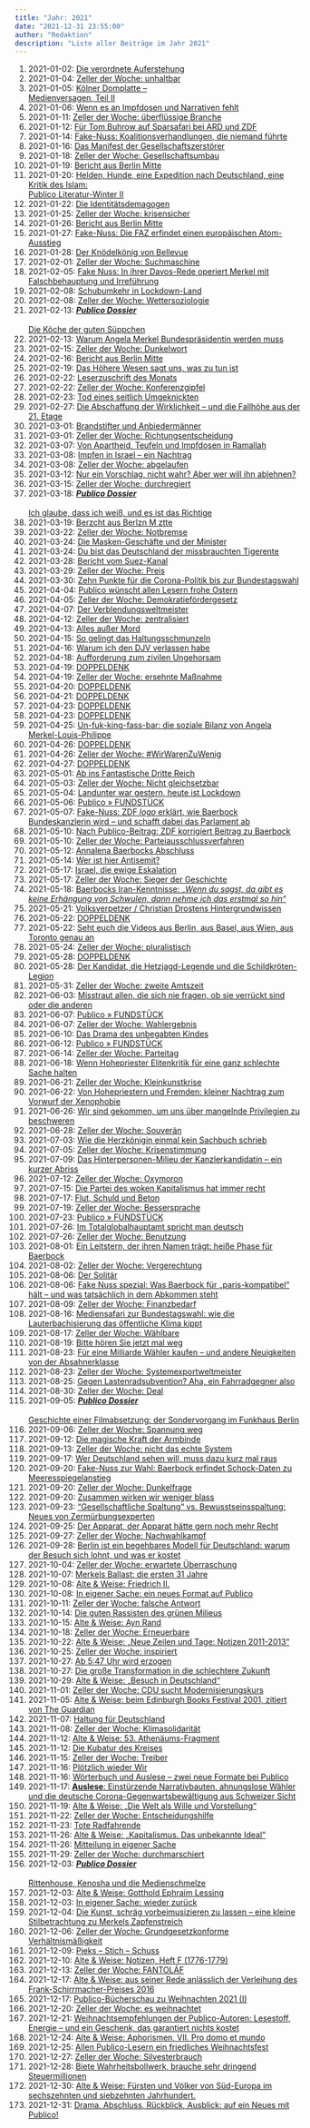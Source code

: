 ```yaml
---
title: "Jahr: 2021"
date: "2021-12-31 23:55:00"
author: "Redaktion"
description: "Liste aller Beiträge im Jahr 2021"
---
```


1. 2021-01-02: [Die verordnete Auferstehung](*<?=$rbase?>*/2021/01-die-verordnete-auferstehung)
2. 2021-01-04: [Zeller der Woche: unhaltbar](*<?=$rbase?>*/2021/01-zeller-der-woche-unhaltbar)
3. 2021-01-05: [Kölner Domplatte – <br>Medienversagen, Teil II](*<?=$rbase?>*/2021/01-koelner-domplatte-medienversagen-teil-ii)
4. 2021-01-06: [Wenn es an Impfdosen und Narrativen fehlt](*<?=$rbase?>*/2021/01-wenn-es-an-impfdosen-und-narrativen-fehlt)
5. 2021-01-11: [Zeller der Woche: überflüssige Branche](*<?=$rbase?>*/2021/01-zeller-der-woche-ueberfluessige-branche)
6. 2021-01-12: [Für Tom Buhrow auf Sparsafari bei ARD und ZDF](*<?=$rbase?>*/2021/01-fuer-tom-buhrow-auf-sparsafari-bei-ard-und-zdf)
7. 2021-01-14: [Fake-Nuss: Koalitionsverhandlungen, die niemand führte](*<?=$rbase?>*/2021/01-fake-nuss-koalitionsverhandlungen-die-niemand-fuehrte)
8. 2021-01-16: [Das Manifest der Gesellschaftszerstörer](*<?=$rbase?>*/2021/01-das-manifest-der-gesellschaftszerstoerer)
9. 2021-01-18: [Zeller der Woche: Gesellschaftsumbau](*<?=$rbase?>*/2021/01-zeller-der-woche-gesellschaftsumbau)
10. 2021-01-19: [Bericht aus Berlin Mitte](*<?=$rbase?>*/2021/01-12861)
11. 2021-01-20: [Helden, Hunde, eine Expedition nach Deutschland, eine Kritik des Islam:<br> Publico Literatur-Winter II](*<?=$rbase?>*/2021/01-helden-hunde-eine-expedition-nach-deutschland-eine-kritik-des-islam-publico-literatur-winter-ii)
12. 2021-01-22: [Die Identitätsdemagogen](*<?=$rbase?>*/2021/01-die-identitaetsdemagogen)
13. 2021-01-25: [Zeller der Woche: krisensicher](*<?=$rbase?>*/2021/01-zeller-der-woche-krisensicher)
14. 2021-01-26: [Bericht aus Berlin Mitte](*<?=$rbase?>*/2021/01-12885)
15. 2021-01-27: [Fake-Nuss: Die FAZ erfindet einen europäischen Atom-Ausstieg](*<?=$rbase?>*/2021/01-fake-nuss-die-faz-erfindet-einen-europaeischen-atom-ausstieg)
16. 2021-01-28: [Der Knödelkönig von Bellevue](*<?=$rbase?>*/2021/01-der-knoedelkoenig-von-bellevue)
17. 2021-02-01: [Zeller der Woche: Suchmaschine](*<?=$rbase?>*/2021/02-zeller-der-woche-suchmaschine)
18. 2021-02-05: [Fake Nuss: In ihrer Davos-Rede operiert Merkel mit Falschbehauptung und Irreführung](*<?=$rbase?>*/2021/02-fake-nuss-in-ihrer-davos-rede-operiert-merkel-mit-falschbehauptung-und-irrefuehrung)
19. 2021-02-08: [Schubumkehr in Lockdown-Land](*<?=$rbase?>*/2021/02-schubumkehr-in-lockdown-land)
20. 2021-02-08: [Zeller der Woche: Wettersoziologie](*<?=$rbase?>*/2021/02-zeller-der-woche-wettersoziologie)
21. 2021-02-13: [<strong><i>Publico Dossier</i></strong><br><br>Die Köche der guten Süppchen](*<?=$rbase?>*/2021/02-publico-dossierdie-koeche-der-guten-sueppchen)
22. 2021-02-13: [Warum Angela Merkel Bundespräsidentin werden muss](*<?=$rbase?>*/2021/02-warum-angela-merkel-bundespraesidentin-werden-muss)
23. 2021-02-15: [Zeller der Woche: Dunkelwort](*<?=$rbase?>*/2021/02-zeller-der-woche-dunkelwort)
24. 2021-02-16: [Bericht aus Berlin Mitte](*<?=$rbase?>*/2021/02-13005)
25. 2021-02-19: [Das Höhere Wesen sagt uns, was zu tun ist](*<?=$rbase?>*/2021/02-das-hoehere-wesen-sagt-uns-was-zu-tun-ist)
26. 2021-02-22: [Leserzuschrift des Monats](*<?=$rbase?>*/2021/02-leserzuschrift-des-monats-2)
27. 2021-02-22: [Zeller der Woche: Konferenzgipfel](*<?=$rbase?>*/2021/02-zeller-der-woche-konferenzgipfel)
28. 2021-02-23: [Tod eines seitlich Umgeknickten](*<?=$rbase?>*/2021/02-tod-eines-seitlich-umgeknickten)
29. 2021-02-27: [Die Abschaffung der Wirklichkeit – und die Fallhöhe aus der 21. Etage](*<?=$rbase?>*/2021/02-die-abschaffung-der-wirklichkeit-und-die-fallhoehe-aus-der-21-etage)
30. 2021-03-01: [Brandstifter und Anbiedermänner](*<?=$rbase?>*/2021/03-brandstifter-und-anbiedermaenner)
31. 2021-03-01: [Zeller der Woche: Richtungsentscheidung](*<?=$rbase?>*/2021/03-zeller-der-woche-richtungsentscheidung)
32. 2021-03-07: [Von Apartheid, Teufeln und Impfdosen in Ramallah](*<?=$rbase?>*/2021/03-von-apartheid-teufeln-und-impfdosen-in-ramallah)
33. 2021-03-08: [Impfen in Israel – ein Nachtrag](*<?=$rbase?>*/2021/03-impfen-in-israel-ein-nachtrag)
34. 2021-03-08: [Zeller der Woche: abgelaufen](*<?=$rbase?>*/2021/03-zeller-der-woche-abgelaufen)
35. 2021-03-12: [Nur ein Vorschlag, nicht wahr? Aber wer will ihn ablehnen?](*<?=$rbase?>*/2021/03-nur-ein-vorschlag-nicht-wahr-aber-wer-will-ihn-ablehnen)
36. 2021-03-15: [Zeller der Woche: durchregiert](*<?=$rbase?>*/2021/03-zeller-der-woche-durchregiert)
37. 2021-03-18: [<strong><i>Publico Dossier</i></strong><br><br>Ich glaube, dass ich weiß, und es ist das Richtige](*<?=$rbase?>*/2021/03-publico-dossierich-glaube-dass-ich-weiss-und-es-ist-das-richtige)
38. 2021-03-19: [Berzcht aus Berlzn M ztte](*<?=$rbase?>*/2021/03-13131)
39. 2021-03-22: [Zeller der Woche: Notbremse](*<?=$rbase?>*/2021/03-zeller-der-woche-notbremse)
40. 2021-03-24: [Die Masken-Geschäfte und der Minister](*<?=$rbase?>*/2021/03-die-masken-geschaefte-und-der-minister)
41. 2021-03-24: [Du bist das Deutschland der missbrauchten Tigerente](*<?=$rbase?>*/2021/03-du-bist-das-deutschland-der-missbrauchten-tigerente)
42. 2021-03-28: [Bericht vom Suez-Kanal](*<?=$rbase?>*/2021/03-13232)
43. 2021-03-29: [Zeller der Woche: Preis](*<?=$rbase?>*/2021/03-zeller-der-woche-preis)
44. 2021-03-30: [Zehn Punkte für die Corona-Politik bis zur Bundestagswahl](*<?=$rbase?>*/2021/03-zehn-punkte-fuer-die-corona-politik-bis-zur-bundestagswahl)
45. 2021-04-04: [Publico wünscht allen Lesern frohe Ostern](*<?=$rbase?>*/2021/04-publico-wuenscht-allen-lesern-frohe-ostern)
46. 2021-04-05: [Zeller der Woche: Demokratiefördergesetz](*<?=$rbase?>*/2021/04-zeller-der-woche-demokratiefoerdergesetz)
47. 2021-04-07: [Der Verblendungsweltmeister](*<?=$rbase?>*/2021/04-der-verblendungsweltmeister)
48. 2021-04-12: [Zeller der Woche: zentralisiert](*<?=$rbase?>*/2021/04-zeller-der-woche-zentralisiert)
49. 2021-04-13: [Alles außer Mord](*<?=$rbase?>*/2021/04-alles-ausser-mord)
50. 2021-04-15: [So gelingt das Haltungsschmunzeln](*<?=$rbase?>*/2021/04-so-gelingt-das-haltungsschmunzeln)
51. 2021-04-16: [Warum ich den DJV verlassen habe](*<?=$rbase?>*/2021/04-warum-ich-den-djv-verlassen-habe)
52. 2021-04-18: [Aufforderung zum zivilen Ungehorsam](*<?=$rbase?>*/2021/04-aufforderung-zum-zivilen-ungehorsam)
53. 2021-04-19: [DOPPELDENK](*<?=$rbase?>*/2021/04-13363)
54. 2021-04-19: [Zeller der Woche: ersehnte Maßnahme](*<?=$rbase?>*/2021/04-zeller-der-woche-ersehnte-massnahme)
55. 2021-04-20: [DOPPELDENK](*<?=$rbase?>*/2021/04-13373)
56. 2021-04-21: [DOPPELDENK](*<?=$rbase?>*/2021/04-13378)
57. 2021-04-23: [DOPPELDENK](*<?=$rbase?>*/2021/04-13395)
58. 2021-04-23: [DOPPELDENK](*<?=$rbase?>*/2021/04-13399)
59. 2021-04-25: [Un-fuk-king-fass-bar: die soziale Bilanz von Angela Merkel-Louis-Philippe](*<?=$rbase?>*/2021/04-un-fuk-king-fass-bar-die-soziale-bilanz-von-angela-merkel-louis-philippe)
60. 2021-04-26: [DOPPELDENK](*<?=$rbase?>*/2021/04-13442)
61. 2021-04-26: [Zeller der Woche: #WirWarenZuWenig](*<?=$rbase?>*/2021/04-zeller-der-woche-wirwarenzuwenig)
62. 2021-04-27: [DOPPELDENK](*<?=$rbase?>*/2021/04-13447)
63. 2021-05-01: [Ab ins Fantastische Dritte Reich](*<?=$rbase?>*/2021/05-ab-ins-fantastische-dritte-reich)
64. 2021-05-03: [Zeller der Woche: Nicht gleichsetzbar](*<?=$rbase?>*/2021/05-zeller-der-woche-nicht-gleichsetzbar)
65. 2021-05-04: [Landunter war gestern, heute ist Lockdown](*<?=$rbase?>*/2021/05-landunter-war-gestern-heute-ist-lockdown)
66. 2021-05-06: [Publico » FUNDSTÜCK](*<?=$rbase?>*/2021/05-13502)
67. 2021-05-07: [Fake-Nuss: ZDF <i>logo</i> erklärt, wie Baerbock Bundeskanzlerin wird – und schafft dabei das Parlament ab](*<?=$rbase?>*/2021/05-fake-nuss-zdf-logo-erklaert-wie-baerbock-bundeskanzlerin-wird-und-schafft-dabei-das-parlament-ab)
68. 2021-05-10: [Nach Publico-Beitrag: ZDF korrigiert Beitrag zu Baerbock](*<?=$rbase?>*/2021/05-nach-publico-beitrag-zdf-korrigiert-beitrag-zu-baerbock)
69. 2021-05-10: [Zeller der Woche: Parteiausschlussverfahren](*<?=$rbase?>*/2021/05-zeller-der-woche-parteiausschlussverfahren)
70. 2021-05-12: [Annalena Baerbocks Abschluss](*<?=$rbase?>*/2021/05-annalena-baerbocks-abschluss)
71. 2021-05-14: [Wer ist hier Antisemit?](*<?=$rbase?>*/2021/05-wer-ist-hier-antisemit)
72. 2021-05-17: [Israel, die ewige Eskalation](*<?=$rbase?>*/2021/05-israel-die-ewige-eskalation)
73. 2021-05-17: [Zeller der Woche: Sieger der Geschichte](*<?=$rbase?>*/2021/05-zeller-der-woche-sieger-der-geschichte)
74. 2021-05-18: [Baerbocks Iran-Kenntnisse: <i>„Wenn du sagst, da gibt es keine Erhängung von Schwulen, dann nehme ich das erstmal so hin“</i>](*<?=$rbase?>*/2021/05-baerbocks-iran-kenntnisse-wenn-du-sagst-da-gibt-es-keine-erhaengung-von-schwulen-dann-nehme-ich-das-so-hin)
75. 2021-05-21: [Volksverpetzer / Christian Drostens Hintergrundwissen](*<?=$rbase?>*/2021/05-volksverpetzer-christian-drostens-hintergrundwissen)
76. 2021-05-22: [DOPPELDENK](*<?=$rbase?>*/2021/05-13669)
77. 2021-05-22: [Seht euch die Videos aus Berlin, aus Basel, aus Wien, aus Toronto genau an](*<?=$rbase?>*/2021/05-seht-euch-die-videos-aus-berlin-aus-basel-aus-wien-aus-toronto-genau-an)
78. 2021-05-24: [Zeller der Woche: pluralistisch](*<?=$rbase?>*/2021/05-zeller-der-woche-pluralistisch)
79. 2021-05-28: [DOPPELDENK](*<?=$rbase?>*/2021/05-13678)
80. 2021-05-28: [Der Kandidat, die Hetzjagd-Legende und die Schildkröten-Legion](*<?=$rbase?>*/2021/05-der-kandidat-die-hetzjagd-legende-und-die-schildkroeten-legion)
81. 2021-05-31: [Zeller der Woche: zweite Amtszeit](*<?=$rbase?>*/2021/05-zeller-der-woche-zweite-amtszeit)
82. 2021-06-03: [Misstraut allen, die sich nie fragen, ob sie verrückt sind oder die anderen](*<?=$rbase?>*/2021/06-misstraut-allen-die-sich-nie-fragen-ob-sie-verrueckt-sind-oder-die-anderen)
83. 2021-06-07: [Publico » FUNDSTÜCK](*<?=$rbase?>*/2021/06-13714)
84. 2021-06-07: [Zeller der Woche: Wahlergebnis](*<?=$rbase?>*/2021/06-zeller-der-woche-wahlergebnis)
85. 2021-06-10: [Das Drama des unbegabten Kindes](*<?=$rbase?>*/2021/06-das-drama-des-unbegabten-kindes)
86. 2021-06-12: [Publico » FUNDSTÜCK](*<?=$rbase?>*/2021/06-13751)
87. 2021-06-14: [Zeller der Woche: Parteitag](*<?=$rbase?>*/2021/06-zeller-der-woche-parteitag)
88. 2021-06-18: [Wenn Hohepriester Elitenkritik für eine ganz schlechte Sache halten](*<?=$rbase?>*/2021/06-wenn-hohepriester-elitenkritik-fuer-eine-ganz-schlechte-sache-halten)
89. 2021-06-21: [Zeller der Woche: Kleinkunstkrise](*<?=$rbase?>*/2021/06-zeller-der-woche-kleinkunstkrise)
90. 2021-06-22: [Von Hohepriestern und Fremden: kleiner Nachtrag zum Vorwurf der Xenophobie](*<?=$rbase?>*/2021/06-von-hohepriestern-und-fremden-kleiner-nachtrag-zum-vorwurf-der-xenophobie)
91. 2021-06-26: [Wir sind gekommen, um uns über mangelnde Privilegien zu beschweren](*<?=$rbase?>*/2021/06-wir-sind-gekommen-um-uns-ueber-mangelnde-privilegien-zu-beschweren)
92. 2021-06-28: [Zeller der Woche: Souverän](*<?=$rbase?>*/2021/06-zeller-der-woche-souveraen)
93. 2021-07-03: [Wie die Herzkönigin einmal kein Sachbuch schrieb](*<?=$rbase?>*/2021/07-wie-die-herzkoenigin-einmal-kein-sachbuch-schrieb)
94. 2021-07-05: [Zeller der Woche: Krisenstimmung](*<?=$rbase?>*/2021/07-zeller-der-woche-krisenstimmung)
95. 2021-07-09: [Das Hinterpersonen-Milieu der Kanzlerkandidatin – ein kurzer Abriss](*<?=$rbase?>*/2021/07-das-hinterpersonen-milieu-der-kanzlerkandidatin-ein-kurzer-abriss)
96. 2021-07-12: [Zeller der Woche: Oxymoron](*<?=$rbase?>*/2021/07-zeller-der-woche-oxymoron)
97. 2021-07-15: [Die Partei des woken Kapitalismus hat immer recht](*<?=$rbase?>*/2021/07-die-partei-des-woken-kapitalismus-hat-immer-recht)
98. 2021-07-17: [Flut, Schuld und Beton](*<?=$rbase?>*/2021/07-flut-schuld-und-beton)
99. 2021-07-19: [Zeller der Woche: Bessersprache](*<?=$rbase?>*/2021/07-zeller-der-woche-bessersprache)
100. 2021-07-23: [Publico » FUNDSTÜCK](*<?=$rbase?>*/2021/07-13927)
101. 2021-07-26: [Im Totalglobalhauptamt spricht man deutsch](*<?=$rbase?>*/2021/07-im-totalglobalhauptamt-spricht-man-deutsch)
102. 2021-07-26: [Zeller der Woche: Benutzung](*<?=$rbase?>*/2021/07-zeller-der-woche-benutzung)
103. 2021-08-01: [Ein Leitstern, der ihren Namen trägt: heiße Phase für Baerbock](*<?=$rbase?>*/2021/08-ein-leitstern-der-ihren-namen-traegt-heisse-phase-fuer-baerbock)
104. 2021-08-02: [Zeller der Woche: Vergerechtung](*<?=$rbase?>*/2021/08-zeller-der-woche-vergerechtung)
105. 2021-08-06: [Der Solitär](*<?=$rbase?>*/2021/08-der-solitaer)
106. 2021-08-06: [Fake Nuss spezial: Was Baerbock für „paris-kompatibel“ hält – und was tatsächlich in dem Abkommen steht](*<?=$rbase?>*/2021/08-fake-nuss-spezial-was-baerbock-fuer-paris-kompatibel-haelt-und-was-tatsaechlich-in-dem-abkommen-steht)
107. 2021-08-09: [Zeller der Woche: Finanzbedarf](*<?=$rbase?>*/2021/08-zeller-der-woche-finanzbedarf)
108. 2021-08-16: [Mediensafari zur Bundestagswahl: wie die Lauterbachisierung das öffentliche Klima kippt](*<?=$rbase?>*/2021/08-mediensafari-zur-bundestagswahl-wie-die-lauterbachisierung-das-oeffentliche-klima-kippt)
109. 2021-08-17: [Zeller der Woche: Wählbare](*<?=$rbase?>*/2021/08-zeller-der-woche-waehlbare)
110. 2021-08-19: [Bitte hören Sie jetzt mal weg](*<?=$rbase?>*/2021/08-bitte-hoeren-sie-jetzt-mal-weg)
111. 2021-08-23: [Für eine Milliarde Wähler kaufen – und andere Neuigkeiten von der Absahnerklasse](*<?=$rbase?>*/2021/08-fuer-eine-milliarde-waehler-kaufen-und-andere-neuigkeiten-von-der-absahnerklasse)
112. 2021-08-23: [Zeller der Woche: Systemexportweltmeister](*<?=$rbase?>*/2021/08-zeller-der-woche-systemexportweltmeister)
113. 2021-08-25: [Gegen Lastenradsubvention? Aha, ein Fahrradgegner also](*<?=$rbase?>*/2021/08-gegen-lastenradsubvention-aha-ein-fahrradgegner-also)
114. 2021-08-30: [Zeller der Woche: Deal](*<?=$rbase?>*/2021/08-zeller-der-woche-deal)
115. 2021-09-05: [<strong><i>Publico Dossier</i></strong><br><br>Geschichte einer Filmabsetzung: der Sondervorgang im Funkhaus Berlin](*<?=$rbase?>*/2021/09-publico-dossiergeschichte-einer-filmabsetzung-der-sondervorgang-im-funkhaus-berlin)
116. 2021-09-06: [Zeller der Woche: Spannung weg](*<?=$rbase?>*/2021/09-zeller-der-woche-spannung-weg)
117. 2021-09-12: [Die magische Kraft der Armbinde](*<?=$rbase?>*/2021/09-die-magische-kraft-der-armbinde)
118. 2021-09-13: [Zeller der Woche: nicht das echte System](*<?=$rbase?>*/2021/09-zeller-der-woche-nicht-das-echte-system)
119. 2021-09-17: [Wer Deutschland sehen will, muss dazu kurz mal raus](*<?=$rbase?>*/2021/09-raus-aus-dem-land-wo-die-zeloten-gluehn)
120. 2021-09-20: [Fake-Nuss zur Wahl: Baerbock erfindet Schock-Daten zu Meeresspiegelanstieg](*<?=$rbase?>*/2021/09-fake-nuss-zur-wahl-baerbock-erfindet-schock-daten-zu-meeresspiegelanstieg)
121. 2021-09-20: [Zeller der Woche: Dunkelfrage](*<?=$rbase?>*/2021/09-zeller-der-woche-dunkelfrage)
122. 2021-09-20: [Zusammen wirken wir weniger blass](*<?=$rbase?>*/2021/09-zusammen-wirken-wir-weniger-blass)
123. 2021-09-23: [“Gesellschaftliche Spaltung“ vs. Bewusstseinsspaltung: <br>Neues von Zermürbungsexperten](*<?=$rbase?>*/2021/09-gesellschaftliche-spaltung-vs-bewusstseinsspaltung-neues-von-zermuerbungsexperten)
124. 2021-09-25: [Der Apparat, der Apparat hätte gern noch mehr Recht](*<?=$rbase?>*/2021/09-der-apparat-der-apparat-haette-gern-noch-mehr-recht)
125. 2021-09-27: [Zeller der Woche: Nachwahlkampf](*<?=$rbase?>*/2021/09-zeller-der-woche-nachwahlkampf)
126. 2021-09-28: [Berlin ist ein begehbares Modell für Deutschland: warum der Besuch sich lohnt, und was er kostet](*<?=$rbase?>*/2021/09-berlin-ist-ein-3-d-modell-fuer-deutschland-warum-der-besuch-sich-lohnt-und-was-er-kostet)
127. 2021-10-04: [Zeller der Woche: erwartete Überraschung](*<?=$rbase?>*/2021/10-zeller-der-woche-erwartete-ueberraschung)
128. 2021-10-07: [Merkels Ballast: die ersten 31 Jahre](*<?=$rbase?>*/2021/10-merkels-ballast-die-ersten-31-jahre)
129. 2021-10-08: [Alte &amp; Weise: Friedrich II.](*<?=$rbase?>*/2021/10-14285)
130. 2021-10-08: [In eigener Sache: ein neues Format auf Publico](*<?=$rbase?>*/2021/10-in-eigener-sache-ein-neues-format-auf-publico)
131. 2021-10-11: [Zeller der Woche: falsche Antwort](*<?=$rbase?>*/2021/10-zeller-der-woche-falsche-antwort)
132. 2021-10-14: [Die guten Rassisten des grünen Milieus](*<?=$rbase?>*/2021/10-die-guten-rassisten-des-gruenen-milieus)
133. 2021-10-15: [Alte &amp; Weise: Ayn Rand](*<?=$rbase?>*/2021/10-14339)
134. 2021-10-18: [Zeller der Woche: Erneuerbare](*<?=$rbase?>*/2021/10-zeller-der-woche-erneuerbare)
135. 2021-10-22: [Alte &amp; Weise: „Neue Zeilen und Tage: Notizen 2011-2013“](*<?=$rbase?>*/2021/10-14348)
136. 2021-10-25: [Zeller der Woche: inspiriert](*<?=$rbase?>*/2021/10-zeller-der-woche-inspiriert)
137. 2021-10-27: [Ab 5:47 Uhr wird erzogen](*<?=$rbase?>*/2021/10-ab-547-uhr-wird-erzogen)
138. 2021-10-27: [Die große Transformation in die schlechtere Zukunft](*<?=$rbase?>*/2021/10-die-grosse-transformation-in-die-schlechtere-zukunft)
139. 2021-10-29: [Alte &amp; Weise: „Besuch in Deutschland“](*<?=$rbase?>*/2021/10-14380)
140. 2021-11-01: [Zeller der Woche: CDU sucht Modernisierungskurs](*<?=$rbase?>*/2021/11-zeller-der-woche-cdu-sucht-modernisierungskurs)
141. 2021-11-05: [Alte &amp; Weise: beim Edinburgh Books Festival 2001, zitiert von The Guardian](*<?=$rbase?>*/2021/11-14390)
142. 2021-11-07: [Haltung für Deutschland](*<?=$rbase?>*/2021/11-haltung-fuer-deutschland)
143. 2021-11-08: [Zeller der Woche: Klimasolidarität](*<?=$rbase?>*/2021/11-zeller-der-woche-klimasolidaritaet)
144. 2021-11-12: [Alte &amp; Weise: 53. Athenäums-Fragment](*<?=$rbase?>*/2021/11-14414)
145. 2021-11-12: [Die Kubatur des Kreises](*<?=$rbase?>*/2021/11-die-kubatur-des-kreises)
146. 2021-11-15: [Zeller der Woche: Treiber](*<?=$rbase?>*/2021/11-zeller-der-woche-treiber)
147. 2021-11-16: [Plötzlich wieder Wir](*<?=$rbase?>*/2021/11-ploetzlich-wieder-wir)
148. 2021-11-16: [Wörterbuch und Auslese – zwei neue Formate bei Publico](*<?=$rbase?>*/2021/11-woerterbuch-und-auslese-zwei-neue-formate-bei-publico)
149. 2021-11-17: [<b>Auslese</b>: Einstürzende Narrativbauten, ahnungslose Wähler und die deutsche Corona-Gegenwartsbewältigung aus Schweizer Sicht](*<?=$rbase?>*/2021/11-auslese-einstuerzende-narrativbauten-ahnungslose-waehler-und-die-deutsche-corona-gegenwartsbewaeltigung-aus-schweizer-sicht)
150. 2021-11-19: [Alte &amp; Weise: „Die Welt als Wille und Vorstellung“](*<?=$rbase?>*/2021/11-14492)
151. 2021-11-22: [Zeller der Woche: Entscheidungshilfe](*<?=$rbase?>*/2021/11-zeller-der-woche-entscheidungshilfe)
152. 2021-11-23: [Tote Radfahrende](*<?=$rbase?>*/2021/11-tote-radfahrende)
153. 2021-11-26: [Alte &amp; Weise: „Kapitalismus. Das unbekannte Ideal“](*<?=$rbase?>*/2021/11-14518)
154. 2021-11-26: [Mitteilung in eigener Sache](*<?=$rbase?>*/2021/11-mitteilung-in-eigener-sache)
155. 2021-11-29: [Zeller der Woche: durchmarschiert](*<?=$rbase?>*/2021/11-zeller-der-woche-durchmarschiert)
156. 2021-12-03: [<strong><i>Publico Dossier</i></strong><br><br>Rittenhouse, Kenosha und die Medienschmelze](*<?=$rbase?>*/2021/12-publico-dossierrittenhouse-kenosha-und-die-medienschmelze)
157. 2021-12-03: [Alte &amp; Weise: Gotthold Ephraim Lessing](*<?=$rbase?>*/2021/12-14528)
158. 2021-12-03: [In eigener Sache: wieder zurück](*<?=$rbase?>*/2021/12-in-eigener-sache-wieder-zurueck)
159. 2021-12-04: [Die Kunst, schräg vorbeimusizieren zu lassen – eine kleine Stilbetrachtung zu Merkels Zapfenstreich](*<?=$rbase?>*/2021/12-die-kunst-schraeg-vorbeimusizieren-zu-lassen-eine-kleine-stilbetrachtung-zu-merkels-zapfenstreich)
160. 2021-12-06: [Zeller der Woche: Grundgesetzkonforme Verhältnismäßigkeit](*<?=$rbase?>*/2021/12-zeller-der-woche-grundgesetzkonforme-verhaeltnismaessigkeit)
161. 2021-12-09: [Pieks – Stich – Schuss](*<?=$rbase?>*/2021/12-pieks-stich-schuss)
162. 2021-12-10: [Alte &amp; Weise: Notizen, Heft F (1776-1779)](*<?=$rbase?>*/2021/12-14601)
163. 2021-12-13: [Zeller der Woche: FANTOLÁF](*<?=$rbase?>*/2021/12-zeller-der-woche-fantolaf)
164. 2021-12-17: [Alte &amp; Weise: aus seiner Rede anlässlich der Verleihung des Frank-Schirrmacher-Preises 2016](*<?=$rbase?>*/2021/12-14607)
165. 2021-12-17: [Publico-Bücherschau zu Weihnachten 2021 (I)](*<?=$rbase?>*/2021/12-publico-buecherschau-zu-weihnachten-2021-i)
166. 2021-12-20: [Zeller der Woche: es weihnachtet](*<?=$rbase?>*/2021/12-zeller-der-woche-es-weihnachtet)
167. 2021-12-21: [Weihnachtsempfehlungen der Publico-Autoren: Lesestoff, Energie – und ein Geschenk, das garantiert nichts kostet](*<?=$rbase?>*/2021/12-weihnachtsempfehlungen-der-publico-autoren-lesestoff-energie-und-ein-geschenk-das-garantiert-nichts-kostet)
168. 2021-12-24: [Alte &amp; Weise: Aphorismen, VII. Pro domo et mundo](*<?=$rbase?>*/2021/12-14650)
169. 2021-12-25: [Allen Publico-Lesern ein friedliches Weihnachtsfest](*<?=$rbase?>*/2021/12-allen-publico-lesern-ein-friedliches-weihnachtsfest)
170. 2021-12-27: [Zeller der Woche: Silvesterbrauch](*<?=$rbase?>*/2021/12-zeller-der-woche-silvesterbrauch)
171. 2021-12-28: [Biete Wahrheitsbollwerk, brauche sehr dringend Steuermillionen](*<?=$rbase?>*/2021/12-biete-wahrheitsbollwerk-brauche-sehr-dringend-steuermillionen)
172. 2021-12-30: [Alte &amp; Weise: Fürsten und Völker von Süd-Europa im sechszehnten und siebzehnten Jahrhundert.](*<?=$rbase?>*/2021/12-14755)
173. 2021-12-31: [Drama, Abschluss, Rückblick, Ausblick: auf ein Neues mit Publico!](*<?=$rbase?>*/2021/12-drama-abschluss-rueckblick-ausblick-auf-ein-neues-mit-publico)



